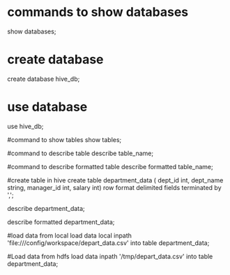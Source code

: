 # commands to show databases 
show databases;

# create database
create database hive_db;

# use database
use hive_db;

#command to show tables
show tables;

#command to describe table
describe table_name;

#command to describe formatted table
describe formatted table_name;

#create table in hive
create table department_data
(
dept_id int,
dept_name string,
manager_id int,
salary int)
row format delimited
fields terminated by ',';

describe department_data;

describe formatted department_data;

#load data from local
load data local inpath 'file:///config/workspace/depart_data.csv' into table department_data;

#Load data from hdfs
load data inpath '/tmp/depart_data.csv' into table department_data;

#
